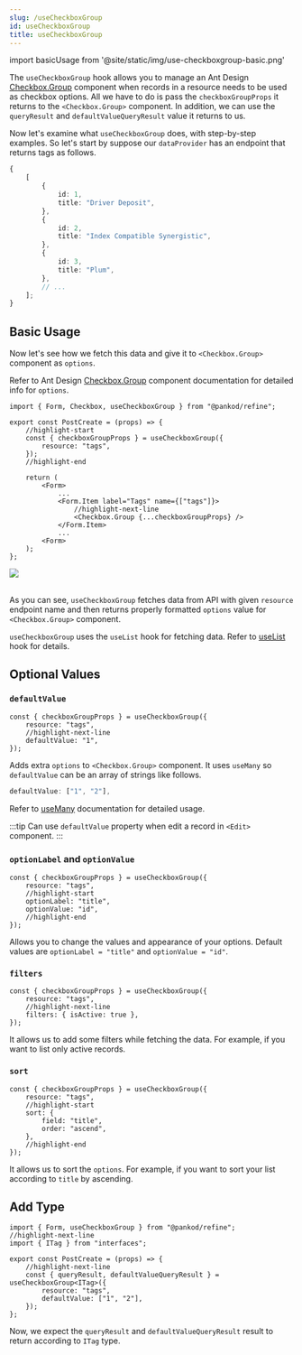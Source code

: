 ```yaml
---
slug: /useCheckboxGroup
id: useCheckboxGroup
title: useCheckboxGroup
---
```


import basicUsage from '@site/static/img/use-checkboxgroup-basic.png'

The `useCheckboxGroup` hook allows you to manage an Ant Design [Checkbox.Group](https://ant.design/components/checkbox/#components-checkbox-demo-group) component when records in a resource needs to be used as checkbox options. All we have to do is pass the `checkboxGroupProps` it returns to the `<Checkbox.Group>` component. In addition, we can use the `queryResult` and `defaultValueQueryResult` value it returns to us.

Now let's examine what `useCheckboxGroup` does, with step-by-step examples. So let's start by suppose our `dataProvider` has an endpoint that returns tags as follows.

```ts title="https://refine-fake-rest.pankod.com/tags"
{
    [
        {
            id: 1,
            title: "Driver Deposit",
        },
        {
            id: 2,
            title: "Index Compatible Synergistic",
        },
        {
            id: 3,
            title: "Plum",
        },
        // ...
    ];
}
```

## Basic Usage

Now let's see how we fetch this data and give it to `<Checkbox.Group>` component as `options`.

Refer to Ant Design [Checkbox.Group](https://ant.design/components/checkbox) component documentation for detailed info for `options`.

```tsx title="src/pages/posts/create.tsx"
import { Form, Checkbox, useCheckboxGroup } from "@pankod/refine";

export const PostCreate = (props) => {
    //highlight-start
    const { checkboxGroupProps } = useCheckboxGroup({
        resource: "tags",
    });
    //highlight-end

    return (
        <Form>
            ...
            <Form.Item label="Tags" name={["tags"]}>
                //highlight-next-line
                <Checkbox.Group {...checkboxGroupProps} />
            </Form.Item>
            ...
        <Form>
    );
};
```

<div>
    <img src={basicUsage} />
</div>
<br/>

As you can see, `useCheckboxGroup` fetches data from API with given `resource` endpoint name and then returns properly formatted `options` value for `<Checkbox.Group>` component.

`useCheckboxGroup` uses the `useList` hook for fetching data. Refer to [useList](#) hook for details.

## Optional Values

### `defaultValue`

```tsx
const { checkboxGroupProps } = useCheckboxGroup({
    resource: "tags",
    //highlight-next-line
    defaultValue: "1",
});
```

Adds extra `options` to `<Checkbox.Group>` component. It uses `useMany` so `defaultValue` can be an array of strings like follows.

```ts
defaultValue: ["1", "2"],
```

Refer to [useMany](#) documentation for detailed usage.

:::tip
Can use `defaultValue` property when edit a record in `<Edit>` component.
:::

### `optionLabel` and `optionValue`

```tsx
const { checkboxGroupProps } = useCheckboxGroup({
    resource: "tags",
    //highlight-start
    optionLabel: "title",
    optionValue: "id",
    //highlight-end
});
```

Allows you to change the values and appearance of your options. Default values are `optionLabel = "title"` and `optionValue = "id"`.

### `filters`

```tsx
const { checkboxGroupProps } = useCheckboxGroup({
    resource: "tags",
    //highlight-next-line
    filters: { isActive: true },
});
```

It allows us to add some filters while fetching the data. For example, if you want to list only active records.

### `sort`

```tsx
const { checkboxGroupProps } = useCheckboxGroup({
    resource: "tags",
    //highlight-start
    sort: {
        field: "title",
        order: "ascend",
    },
    //highlight-end
});
```

It allows us to sort the `options`. For example, if you want to sort your list according to `title` by ascending.

## Add Type

```tsx title="src/pages/posts/create.tsx"
import { Form, useCheckboxGroup } from "@pankod/refine";
//highlight-next-line
import { ITag } from "interfaces";

export const PostCreate = (props) => {
    //highlight-next-line
    const { queryResult, defaultValueQueryResult } = useCheckboxGroup<ITag>({
        resource: "tags",
        defaultValue: ["1", "2"],
    });
};
```

Now, we expect the `queryResult` and `defaultValueQueryResult` result to return according to `ITag` type.
